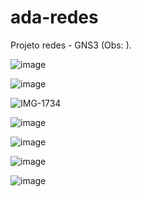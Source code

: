 # ada-redes
Projeto redes - GNS3
(Obs: ).




![image](https://github.com/user-attachments/assets/a8dca077-b7c2-4f6b-bbc8-74bc9d6b8fe5)

![image](https://github.com/user-attachments/assets/250f2186-07a5-46bf-ac8e-9e0ca4c7ca1e)



![IMG-1734](https://github.com/user-attachments/assets/79d32619-1eb0-4afe-850d-b6a649142f80)

![image](https://github.com/user-attachments/assets/9dcdb528-1758-42cd-bba5-5500ba609a41)

![image](https://github.com/user-attachments/assets/a8fb1c49-2c1e-48f5-aff4-bb26f3fecc88)



![image](https://github.com/user-attachments/assets/687225e3-8068-4fb4-bf5b-ffdc99fecca8)

![image](https://github.com/user-attachments/assets/ab3fc7e2-14c6-439e-b84c-13230ad45045)












